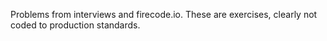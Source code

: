 Problems from interviews and firecode.io. These are exercises, clearly not coded to production standards.
